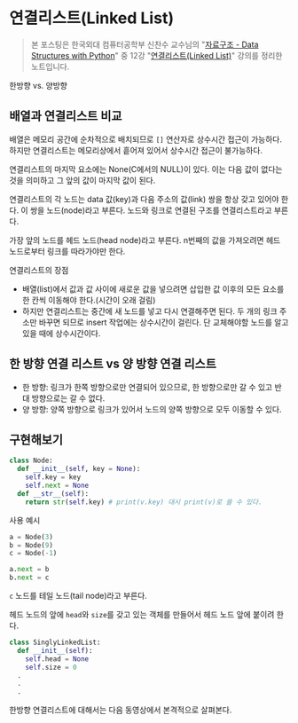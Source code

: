 # 연결리스트(Linked List)

> 본 포스팅은 한국외대 컴퓨터공학부 신찬수 교수님의 "[자료구조 - Data Structures with Python](https://www.youtube.com/playlist?list=PLsMufJgu5933ZkBCHS7bQTx0bncjwi4PK)" 중 12강 "[연결리스트(Linked List)](https://youtube.com/watch?v=sMpsvA5O0xU)" 강의를 정리한 노트입니다.

한방향 vs. 양방향

## 배열과 연결리스트 비교

배열은 메모리 공간에 순차적으로 배치되므로 `[]` 연산자로 상수시간 접근이 가능하다. 하지만 연결리스트는 메모리상에서 흩어져 있어서 상수시간 접근이 불가능하다.

연결리스트의 마지막 요소에는 None(C에서의 NULL)이 있다. 이는 다음 값이 없다는 것을 의미하고 그 앞의 값이 마지막 값이 된다.

연결리스트의 각 노드는 data 값(key)과 다음 주소의 값(link) 쌍을 항상 갖고 있어야 한다. 이 쌍을 노드(node)라고 부른다. 노드와 링크로 연결된 구조를 연결리스트라고 부른다.

가장 앞의 노드를 헤드 노드(head node)라고 부른다. n번째의 값을 가져오려면 헤드 노드로부터 링크를 따라가야만 한다.

연결리스트의 장점

- 배열(list)에서 값과 값 사이에 새로운 값을 넣으려면 삽입한 값 이후의 모든 요소를 한 칸씩 이동해야 한다.(시간이 오래 걸림)
- 하지만 연결리스트는 중간에 새 노드를 넣고 다시 연결해주면 된다. 두 개의 링크 주소만 바꾸면 되므로 insert 작업에는 상수시간이 걸린다. 단 교체해야할 노드를 알고 있을 때에 상수시간이다.

## 한 방향 연결 리스트 vs 양 방향 연결 리스트

- 한 방향: 링크가 한쪽 방향으로만 연결되어 있으므로, 한 방향으로만 갈 수 있고 반대 방향으로는 갈 수 없다.
- 양 방향: 양쪽 방향으로 링크가 있어서 노드의 양쪽 방향으로 모두 이동할 수 있다.

## 구현해보기

```py
class Node:
  def __init__(self, key = None):
    self.key = key
    self.next = None
  def __str__(self):
    return str(self.key) # print(v.key) 대시 print(v)로 쓸 수 있다.
```

사용 예시

```py
a = Node(3)
b = Node(9)
c = Node(-1)

a.next = b
b.next = c
```

`c` 노드를 테일 노드(tail node)라고 부른다.

헤드 노드의 앞에 `head`와 `size`를 갖고 있는 객체를 만들어서 헤드 노드 앞에 붙이려 한다.

```py
class SinglyLinkedList:
  def __init__(self):
    self.head = None
    self.size = 0
  .
  .
  .
```

한방향 연결리스트에 대해서는 다음 동영상에서 본격적으로 살펴본다.
